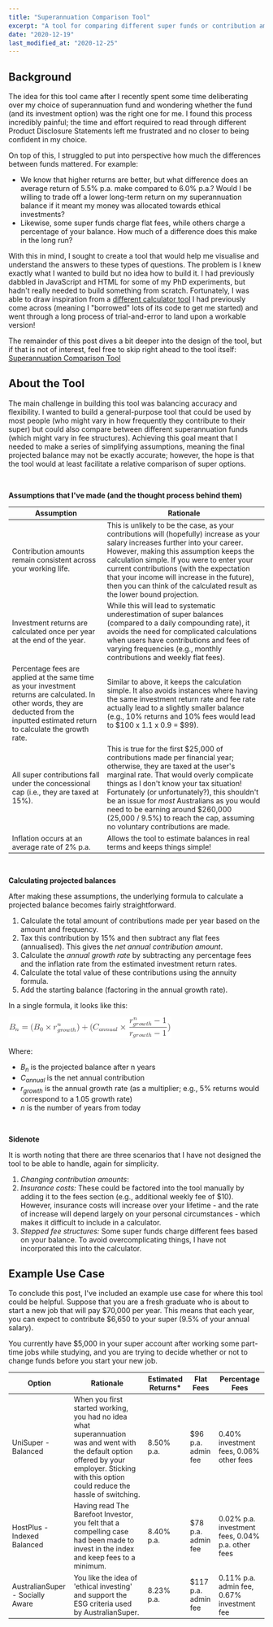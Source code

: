 ```yaml
---
title: "Superannuation Comparison Tool"
excerpt: "A tool for comparing different super funds or contribution amounts."
date: "2020-12-19"
last_modified_at: "2020-12-25"
---
```


## Background

The idea for this tool came after I recently spent some time deliberating over my choice of superannuation fund and wondering whether the fund (and its investment option) was the right one for me. I found this process incredibly painful; the time and effort required to read through different Product Disclosure Statements left me frustrated and no closer to being confident in my choice.

On top of this, I struggled to put into perspective how much the differences between funds mattered. For example:

* We know that higher returns are better, but what difference does an average return of 5.5% p.a. make compared to 6.0% p.a.? Would I be willing to trade off a lower long-term return on my superannuation balance if it meant my money was allocated towards ethical investments?
* Likewise, some super funds charge flat fees, while others charge a percentage of your balance. How much of a difference does this make in the long run?

With this in mind, I sought to create a tool that would help me visualise and understand the answers to these types of questions. The problem is I knew exactly what I wanted to build but no idea how to build it. I had previously dabbled in JavaScript and HTML for some of my PhD experiments, but hadn't really needed to build something from scratch. Fortunately, I was able to draw inspiration from a [different calculator tool](https://investcalc.github.io) I had previously come across (meaning I "borrowed" lots of its code to get me started) and went through a long process of trial-and-error to land upon a workable version!

The remainder of this post dives a bit deeper into the design of the tool, but if that is not of interest, feel free to skip right ahead to the tool itself: [Superannuation Comparison Tool](/assets/posts/superannuation_comparison_tool/super_tool.html)

## About the Tool

The main challenge in building this tool was balancing accuracy and flexibility. I wanted to build a general-purpose tool that could be used by most people (who might vary in how frequently they contribute to their super) but could also compare between different superannuation funds (which might vary in fee structures). Achieving this goal meant that I needed to make a series of simplifying assumptions, meaning the final projected balance may not be exactly accurate; however, the hope is that the tool would at least facilitate a relative comparison of super options.

&nbsp;  

**Assumptions that I've made (and the thought process behind them)**

| Assumption | Rationale |
| ---------- | --------- |
| Contribution amounts remain consistent across your working life. | This is unlikely to be the case, as your contributions will (hopefully) increase as your salary increases further into your career. However, making this assumption keeps the calculation simple. If you were to enter your current contributions (with the expectation that your income will increase in the future), then you can think of the calculated result as the lower bound projection. |
| Investment returns are calculated once per year at the end of the year. | While this will lead to systematic underestimation of super balances (compared to a daily compounding rate), it avoids the need for complicated calculations when users have contributions and fees of varying frequencies (e.g., monthly contributions and weekly flat fees). |
| Percentage fees are applied at the same time as your investment returns are calculated. In other words, they are deducted from the inputted estimated return to calculate the growth rate. | Similar to above, it keeps the calculation simple. It also avoids instances where having the same investment return rate and fee rate actually lead to a slightly smaller balance (e.g., 10% returns and 10% fees would lead to $100 x 1.1 x 0.9 = $99). |
| All super contributions fall under the concessional cap (i.e., they are taxed at 15%). | This is true for the first $25,000 of contributions made per financial year; otherwise, they are taxed at the user's marginal rate. That would overly complicate things as I don't know your tax situation! Fortunately (or unfortunately?), this shouldn't be an issue for *most* Australians as you would need to be earning around $260,000 (25,000 / 9.5%) to reach the cap, assuming no voluntary contributions are made. |
| Inflation occurs at an average rate of 2% p.a. | Allows the tool to estimate balances in real terms and keeps things simple! |

&nbsp;  

**Calculating projected balances**

After making these assumptions, the underlying formula to calculate a projected balance becomes fairly straightforward.

1. Calculate the total amount of contributions made per year based on the amount and frequency.
2. Tax this contribution by 15% and then subtract any flat fees (annualised). This gives the *net annual contribution amount*.
3. Calculate the *annual growth rate* by subtracting any percentage fees and the inflation rate from the estimated investment return rates.
4. Calculate the total value of these contributions using the annuity formula.
5. Add the starting balance (factoring in the annual growth rate).

In a single formula, it looks like this:

![Equation](/assets/posts/superannuation_comparison_tool/calculation_formula.png)

Where:

* *B<sub>n</sub>* is the projected balance after n years
* *C<sub>annual</sub>* is the net annual contribution
* *r<sub>growth</sub>* is the annual growth rate (as a multiplier; e.g., 5% returns would correspond to a 1.05 growth rate)
* *n* is the number of years from today

&nbsp;  

**Sidenote**

It is worth noting that there are three scenarios that I have not designed the tool to be able to handle, again for simplicity.

1. *Changing contribution amounts*:
1. *Insurance costs:* These could be factored into the tool manually by adding it to the fees section (e.g., additional weekly fee of $10). However, insurance costs will increase over your lifetime - and the rate of increase will depend largely on your personal circumstances - which makes it difficult to include in a calculator.
2. *Stepped fee structures:* Some super funds charge different fees based on your balance. To avoid overcomplicating things, I have not incorporated this into the calculator.

## Example Use Case

To conclude this post, I've included an example use case for where this tool could be helpful. Suppose that you are a fresh graduate who is about to start a new job that will pay $70,000 per year. This means that each year, you can expect to contribute $6,650 to your super (9.5% of your annual salary).

You currently have $5,000 in your super account after working some part-time jobs while studying, and you are trying to decide whether or not to change funds before you start your new job.

| Option | Rationale | Estimated Returns* | Flat Fees | Percentage Fees |
| ------ | --------- | ------------------ | --------- | --------------- |
| UniSuper - Balanced | When you first started working, you had no idea what superannuation was and went with the default option offered by your employer. Sticking with this option could reduce the hassle of switching. | 8.50% p.a. | $96 p.a. admin fee | 0.40% investment fees, 0.06% other fees |
| HostPlus - Indexed Balanced | Having read The Barefoot Investor, you felt that a compelling case had been made to invest in the index and keep fees to a minimum. | 8.40% p.a. | $78 p.a. admin fee | 0.02% p.a. investment fees, 0.04% p.a. other fees |
| AustralianSuper - Socially Aware | You like the idea of 'ethical investing' and support the ESG criteria used by AustralianSuper. | 8.23% p.a. | $117 p.a. admin fee | 0.11% p.a. admin fee, 0.67% investment fee | 
